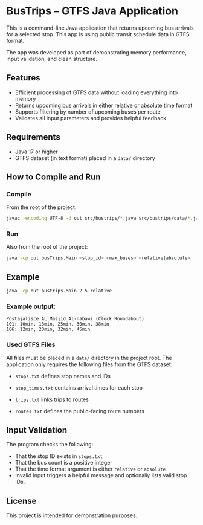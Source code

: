 # BusTrips – GTFS Java Application

This is a command-line Java application that returns upcoming bus arrivals for a selected stop. This app is using public transit schedule data in GTFS format.

The app was developed as part of demonstrating memory performance, input validation, and clean structure.

## Features

- Efficient processing of GTFS data without loading everything into memory
- Returns upcoming bus arrivals in either relative or absolute time format
- Supports filtering by number of upcoming buses per route
- Validates all input parameters and provides helpful feedback

## Requirements

- Java 17 or higher
- GTFS dataset (in text format) placed in a `data/` directory

## How to Compile and Run

### Compile

From the root of the project:

```bash
javac -encoding UTF-8 -d out src/bustrips/*.java src/bustrips/data/*.java src/bustrips/logic/*.java src/bustrips/model/*.java
```

### Run

Also from the root of the project:

```bash
java -cp out busTrips.Main <stop_id> <max_buses> <relative|absolute>
```

## Example
```bash
java -cp out bustrips.Main 2 5 relative
```

### Example output:
```
Postajalisce AL Masjid Al-nabawi (Clock Roundabout)
101: 10min, 18min, 25min, 30min, 38min
106: 12min, 20min, 32min, 45min
```

### Used GTFS Files

All files must be placed in a `data/` directory in the project root.
The application only requires the following files from the GTFS dataset:

- `stops.txt` defines stop names and IDs

- `stop_times.txt` contains arrival times for each stop

- `trips.txt` links trips to routes

- `routes.txt` defines the public-facing route numbers



## Input Validation

The program checks the following:

- That the stop ID exists in `stops.txt`
- That the bus count is a positive integer
- That the time format argument is either `relative` or `absolute`
- Invalid input triggers a helpful message and optionally lists valid stop IDs.

## License

This project is intended for demonstration purposes.
